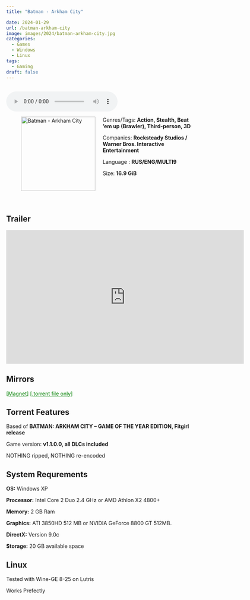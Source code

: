 ```yaml
---
title: "Batman - Arkham City"

date: 2024-01-29
url: /batman-arkham-city
image: images/2024/batman-arkham-city.jpg
categories:
  - Games
  - Windows
  - Linux
tags:
  - Gaming
draft: false
---
```

##

<style>
  body.dark-mode,
  body.dark-mode main * {
    background: url('/images/2024/batman-arkham-city.webp') center center fixed no-repeat;
    background-size: 100% 100%;
    background-size: cover;
    color: #f5f5f5;
  }
</style>
<script>
    document.addEventListener('DOMContentLoaded', function () {
        var body = document.body;
        var switcher = document.querySelector('.js-toggle');
                body.classList.add('dark-mode');
                // Save user preference in storage
                localStorage.setItem('darkMode', 'true');
            
        });
</script>

<audio controls autoplay>
  <source src="/audio/batman.mp3" type="audio/mp3">
  Your browser does not support the audio tag.
</audio>


<figure style="float: left; margin-right: 20px;">
  <img src="/images/2024/batman-arkham-city.jpg" alt="Batman - Arkham City" style="width: 200px;">
</figure>

Genres/Tags: **Action, Stealth, Beat ’em up (Brawler), Third-person, 3D**

Companies: **Rocksteady Studios / Warner Bros. Interactive Entertainment**

Language : **RUS/ENG/MULTI9**

Size: **16.9 GiB**
# ⠀

## Trailer
<iframe width="640" height="360" src="https://www.youtube.com/embed/MlX--IPxTRU" title="Batman: Arkham City Launch Trailer" frameborder="0" allow="accelerometer; autoplay; clipboard-write; encrypted-media; gyroscope; picture-in-picture; web-share" allowfullscreen></iframe>

## Mirrors
<a href="magnet:?xt=urn:btih:MLBID7WHFXYPJO47AHK2FLKACA6XDISU&dn=Batman%20-%20Arkham%20City" style="color: green;">[Magnet]</a>
<a href="https://www.dropbox.com/scl/fi/mnvnr759mxbtqsspqxuam/Batman-Arkham-City.torrent?rlkey=58xu7huh4ojcq3e6qa9117zw6&dl=1" style="color: green;">[.torrent file only]</a>

## Torrent Features
Based of **BATMAN: ARKHAM CITY – GAME OF THE YEAR EDITION, Fitgirl release**

Game version: **v1.1.0.0, all DLCs included**

NOTHING ripped, NOTHING re-encoded

## System Requrements
**OS:** Windows XP

**Processor:** Intel Core 2 Duo 2.4 GHz or AMD Athlon X2 4800+

**Memory:** 2 GB Ram

**Graphics:** ATI 3850HD 512 MB or NVIDIA GeForce 8800 GT 512MB.

**DirectX:** Version 9.0c

**Storage:** 20 GB available space

## Linux

Tested with Wine-GE 8-25 on Lutris

Works Prefectly